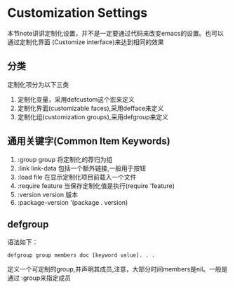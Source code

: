 # Customization Settings
本节note讲讲定制化设置，并不是一定要通过代码来改变emacs的设置。也可以通过定制化界面
(Customize interface)来达到相同的效果

## 分类
定制化项分为以下三类
1. 定制化变量，采用defcustom这个宏来定义  
2. 定制化界面(customizable faces),采用defface来定义  
3. 定制化组(customization groups),采用defgroup来定义  

## 通用关键字(Common Item Keywords)
1. :group group 将定制化的荐归为组  
2. :link link-data 包括一个额外链接,一般用于按钮  
3. :load file 在显示定制化项目前载入一个文件  
4. :require feature 当保存定制化值是执行(require 'feature)  
5. :version version 版本  
6. :package-version ’(package . version)  

## defgroup
语法如下：  
```elisp
defgroup group members doc [keyword value]. . .
```
定义一个可定制的group,并声明其成员,注意，大部分时间members是nil。一般是通过
:group来指定成员
